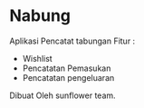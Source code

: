 # Nabung
Aplikasi Pencatat tabungan 
Fitur :
- Wishlist
- Pencatatan Pemasukan
- Pencatatan pengeluaran

Dibuat Oleh sunflower team.

